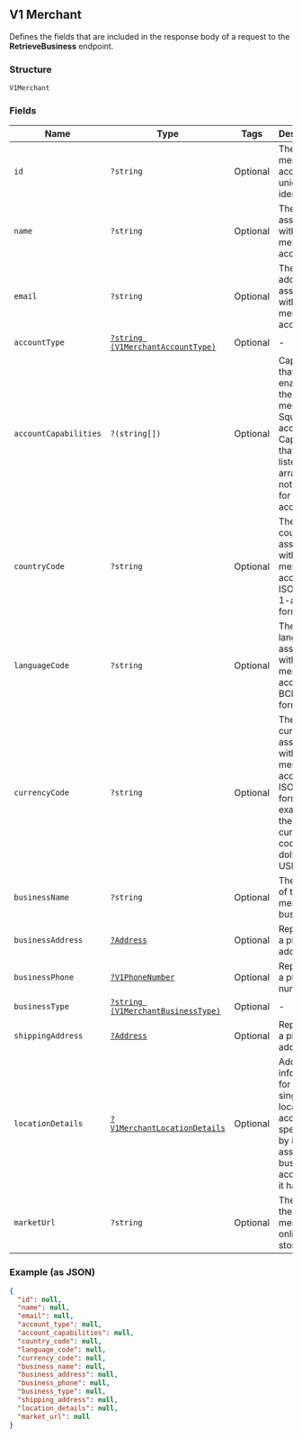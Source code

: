 ## V1 Merchant

Defines the fields that are included in the response body of
a request to the **RetrieveBusiness** endpoint.

### Structure

`V1Merchant`

### Fields

| Name | Type | Tags | Description |
|  --- | --- | --- | --- |
| `id` | `?string` | Optional | The merchant account's unique identifier. |
| `name` | `?string` | Optional | The name associated with the merchant account. |
| `email` | `?string` | Optional | The email address associated with the merchant account. |
| `accountType` | [`?string (V1MerchantAccountType)`](/doc/models/v1-merchant-account-type.md) | Optional | -  |
| `accountCapabilities` | `?(string[])` | Optional | Capabilities that are enabled for the merchant's Square account. Capabilities that are not listed in this array are not enabled for the account. |
| `countryCode` | `?string` | Optional | The country associated with the merchant account, in ISO 3166-1-alpha-2 format. |
| `languageCode` | `?string` | Optional | The language associated with the merchant account, in BCP 47 format. |
| `currencyCode` | `?string` | Optional | The currency associated with the merchant account, in ISO 4217 format. For example, the currency code for US dollars is USD. |
| `businessName` | `?string` | Optional | The name of the merchant's business. |
| `businessAddress` | [`?Address`](/doc/models/address.md) | Optional | Represents a physical address. |
| `businessPhone` | [`?V1PhoneNumber`](/doc/models/v1-phone-number.md) | Optional | Represents a phone number. |
| `businessType` | [`?string (V1MerchantBusinessType)`](/doc/models/v1-merchant-business-type.md) | Optional | -  |
| `shippingAddress` | [`?Address`](/doc/models/address.md) | Optional | Represents a physical address. |
| `locationDetails` | [`?V1MerchantLocationDetails`](/doc/models/v1-merchant-location-details.md) | Optional | Additional information for a single-location account specified by its associated business account, if it has one. |
| `marketUrl` | `?string` | Optional | The URL of the merchant's online store. |

### Example (as JSON)

```json
{
  "id": null,
  "name": null,
  "email": null,
  "account_type": null,
  "account_capabilities": null,
  "country_code": null,
  "language_code": null,
  "currency_code": null,
  "business_name": null,
  "business_address": null,
  "business_phone": null,
  "business_type": null,
  "shipping_address": null,
  "location_details": null,
  "market_url": null
}
```


